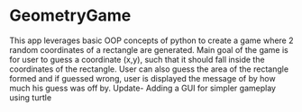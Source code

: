 # GeometryGame
This app leverages basic OOP concepts of python to create a game where 2 random coordinates of a rectangle are generated.
Main goal of the game is for user to guess a coordinate (x,y), such that it should fall inside the coordinates of the rectangle.
User can also guess the area of the rectangle formed and if guessed wrong, user is displayed the message of by how much his guess was off by.
Update- Adding a GUI for simpler gameplay using turtle

